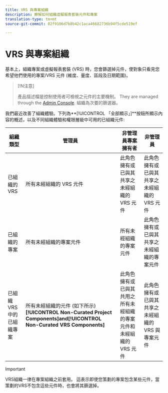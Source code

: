 ```yaml
---
title: VRS 與專案組織
description: 瞭解如何組織虛擬報表套裝元件和專案
translation-type: tm+mt
source-git-commit: 02f9106d7b8b42c1aca46682736b94f5cde519ef

---
```



# VRS 與專案組織

基本上，組織專案或虛擬報表套裝 (VRS) 時，您會篩選掉元件，使對象只看見您希望他們使用的專案/VRS 元件 (維度、量度、區段及日期範圍)。

>[!N注意]
>
>產品描述檔是控制使用者可檢視之元件的主要機制。 They are managed through the [Admin Console](https://helpx.adobe.com/enterprise/using/manage-products-and-profiles.html#createproductprofiles). 組織為次要的篩選器。

我們最近改善了組織體驗。下列為&#x200B;**[!UICONTROL 「全部顯示」]**按鈕所顯示內容的概述，以及不同組織體驗和權限層級中可用的已組織元件:

| 組織類型 | 管理員 | 非管理員專案擁有者 | 非管理員 |
|---|---|---|---|
| 已組織的 VRS | 所有未經組織的 VRS 元件 | 此角色擁有或已與其共享之未經組織的 VRS 元件 | 此角色擁有或已與其共享之未經組織的 VRS 元件 |
| 已組織的專案 | 所有未經組織的專案元件 | 所有未經組織的專案元件 | 此角色擁有或已與其共享之未經組織的專案元件 |
| 已組織 VRS 中的已組織專案 | 所有未經組織的元件 (如下所示) **[!UICONTROL Non-Curated Project Components]**and**[!UICONTROL  Non-Curated VRS Components]** | 此角色擁有或已與其共用之所有未經組織的專案元件和未經組織的 VRS 元件 | 此角色擁有或已與其共享之未經組織的 VRS 與專案元件 |

>[!IMPORTANT]
>
>VRS組織一律在專案組織之前套用。 這表示即使您策劃的專案包含某些元件，當策劃的VRS不包含這些元件時，也會將其篩選掉。
